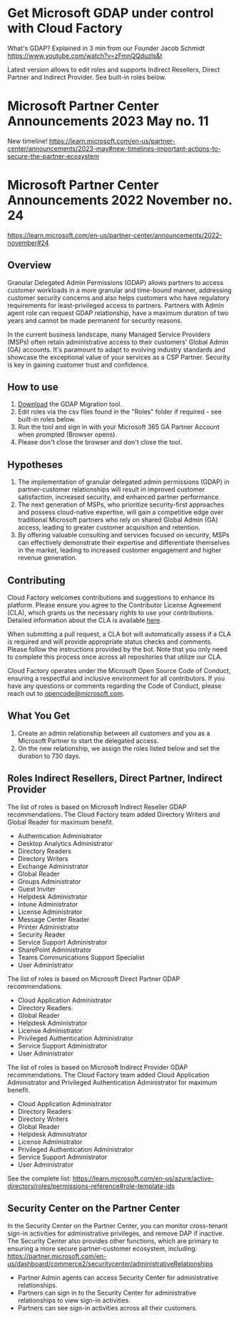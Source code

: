 # Get Microsoft GDAP under control with Cloud Factory
What's GDAP? Explained in 3 min from our Founder Jacob Schmidt https://www.youtube.com/watch?v=zFmnQQduzls&t

Latest version allows to edit roles and supports Indirect Resellers, Direct Partner and Indirect Provider. See built-in roles below.

# Microsoft Partner Center Announcements 2023 May no. 11
New timeline!
https://learn.microsoft.com/en-us/partner-center/announcements/2023-may#new-timelines-important-actions-to-secure-the-partner-ecosystem

# Microsoft Partner Center Announcements 2022 November no. 24 
https://learn.microsoft.com/en-us/partner-center/announcements/2022-november#24

## Overview
Granular Delegated Admin Permissions (GDAP) allows partners to access customer workloads in a more granular and time-bound manner, addressing customer security concerns and also helps customers who have regulatory requirements for least-privileged access to partners. Partners with Admin agent role can request GDAP relationship, have a maximum duration of two years and cannot be made permanent for security reasons.

In the current business landscape, many Managed Service Providers (MSPs) often retain administrative access to their customers' Global Admin (GA) accounts. It's paramount to adapt to evolving industry standards and showcase the exceptional value of your services as a CSP Partner. Security is key in gaining customer trust and confidence.

## How to use
1. [Download](https://github.com/cloudfactorydk/GDAPMigrationTool/releases) the GDAP Migration tool.
2. Edit roles via the csv files found in the "Roles" folder if required - see built-in roles below.
3. Run the tool and sign in with your Microsoft 365 GA Partner Account when prompted (Browser opens).
4. Please don't close the browser and don't close the tool.

## Hypotheses
1. The implementation of granular delegated admin permissions (GDAP) in partner-customer relationships will result in improved customer satisfaction, increased security, and enhanced partner performance.
2. The next generation of MSPs, who prioritize security-first approaches and possess cloud-native expertise, will gain a competitive edge over traditional Microsoft partners who rely on shared Global Admin (GA) access, leading to greater customer acquisition and retention.
3. By offering valuable consulting and services focused on security, MSPs can effectively demonstrate their expertise and differentiate themselves in the market, leading to increased customer engagement and higher revenue generation.

## Contributing
Cloud Factory welcomes contributions and suggestions to enhance its platform. Please ensure you agree to the Contributor License Agreement (CLA), which grants us the necessary rights to use your contributions. Detailed information about the CLA is available [here](https://cla.opensource.microsoft.com).

When submitting a pull request, a CLA bot will automatically assess if a CLA is required and will provide appropriate status checks and comments. Please follow the instructions provided by the bot. Note that you only need to complete this process once across all repositories that utilize our CLA.

Cloud Factory operates under the Microsoft Open Source Code of Conduct, ensuring a respectful and inclusive environment for all contributors. If you have any questions or comments regarding the Code of Conduct, please reach out to opencode@microsoft.com.

## What You Get
1. Create an admin relationship between all customers and you as a Microsoft Partner to start the delegated access.
2. On the new relationship, we assign the roles listed below and set the duration to 730 days.

## Roles Indirect Resellers, Direct Partner, Indirect Provider

The list of roles is based on Microsoft Indirect Reseller GDAP recommendations. The Cloud Factory team added Directory Writers and Global Reader for maximum benefit.

* Authentication Administrator
* Desktop Analytics Administrator
* Directory Readers
* Directory Writers
* Exchange Administrator
* Global Reader
* Groups Administrator
* Guest Inviter
* Helpdesk Administrator
* Intune Administrator
* License Administrator
* Message Center Reader
* Printer Administrator
* Security Reader
* Service Support Administrator
* SharePoint Administrator
* Teams Communications Support Specialist
* User Administrator

The list of roles is based on Microsoft Direct Partner GDAP recommendations. 

* Cloud Application Administrator
* Directory Readers
* Global Reader
* Helpdesk Administrator
* License Administrator
* Privileged Authentication Administrator
* Service Support Administrator
* User Administrator

The list of roles is based on Microsoft Indirect Provider GDAP recommendations. The Cloud Factory team added Cloud Application Administrator and Privileged Authentication Administrator for maximum benefit. 

* Cloud Application Administrator
* Directory Readers
* Directory Writers
* Global Reader
* Helpdesk Administrator
* License Administrator
* Privileged Authentication Administrator
* Service Support Administrator
* User Administrator

See the complete list:
https://learn.microsoft.com/en-us/azure/active-directory/roles/permissions-reference#role-template-ids


##  Security Center on the Partner Center

In the Security Center on the Partner Center, you can monitor cross-tenant sign-in activities for administrative privileges, and remove DAP if inactive. The Security Center also provides other functions, which are primary to ensuring a more secure partner-customer ecosystem, including:
https://partner.microsoft.com/en-us/dashboard/commerce2/securitycenter/administrativeRelationships

* Partner Admin agents can access Security Center for administrative relationships.
* Partners can sign in to the Security Center for administrative relationships to view sign-in activities.
* Partners can see sign-in activities across all their customers.
